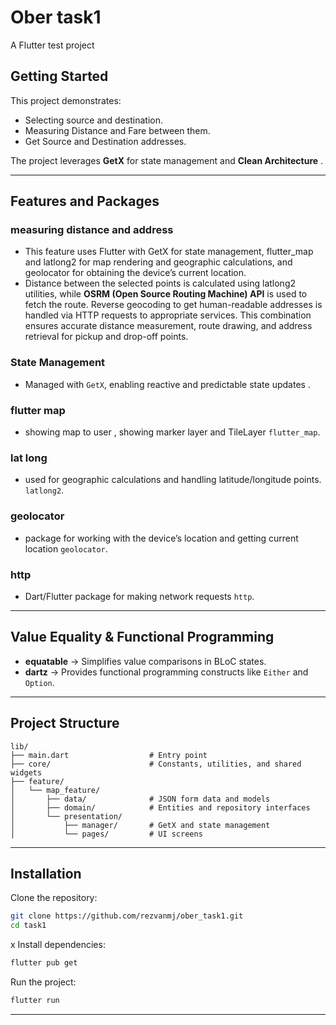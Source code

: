 # Ober task1

A Flutter test project

## Getting Started

This project demonstrates:
- Selecting source and destination.
- Measuring Distance and Fare between them.
- Get Source and Destination addresses.

The project leverages **GetX** for state management and **Clean Architecture** .

---

## Features and Packages

### measuring distance and address 
- This feature uses Flutter with GetX for state management, flutter_map and latlong2 for map rendering and geographic calculations, and geolocator for obtaining the device’s current location.
- Distance between the selected points is calculated using latlong2 utilities, while **OSRM (Open Source Routing Machine) API** is used to fetch the route. Reverse geocoding to get human-readable addresses is handled via HTTP requests to appropriate services. This combination ensures accurate distance measurement, route drawing, and address retrieval for pickup and drop-off points.

### State Management
- Managed with `GetX`, enabling reactive and predictable state updates .

### flutter map
- showing map to user , showing marker layer and TileLayer `flutter_map`.

### lat long
- used for geographic calculations and handling latitude/longitude points. `latlong2`.

### geolocator
- package for working with the device’s location and getting current location `geolocator`.

### http
- Dart/Flutter package for making network requests `http`. 



---


## Value Equality & Functional Programming

- **equatable** → Simplifies value comparisons in BLoC states.
- **dartz** → Provides functional programming constructs like `Either` and `Option`.

---

## Project Structure

```
lib/
├── main.dart                  # Entry point
├── core/                      # Constants, utilities, and shared widgets
├── feature/
│   └── map_feature/
│       ├── data/              # JSON form data and models
│       ├── domain/            # Entities and repository interfaces
│       └── presentation/
│           ├── manager/       # GetX and state management
│           └── pages/         # UI screens

```

---

## Installation

Clone the repository:
```bash
git clone https://github.com/rezvanmj/ober_task1.git
cd task1
```
x
Install dependencies:
```bash
flutter pub get
```

Run the project:
```bash
flutter run
```

---
